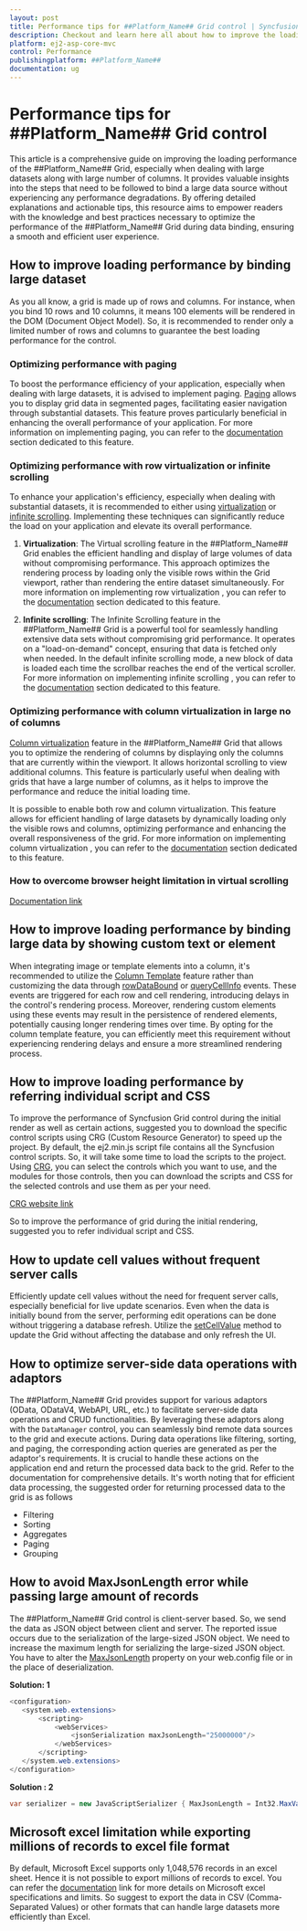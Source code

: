 ```yaml
---
layout: post
title: Performance tips for ##Platform_Name## Grid control | Syncfusion
description: Checkout and learn here all about how to improve the loading performance of ##Platform_Name##  Grid control even binding large data set.
platform: ej2-asp-core-mvc
control: Performance
publishingplatform: ##Platform_Name##
documentation: ug
---
```


# Performance tips for ##Platform_Name## Grid control

This article is a comprehensive guide on improving the loading performance of the ##Platform_Name## Grid, especially when dealing with large datasets along with large number of columns. It provides valuable insights into the steps that need to be followed to bind a large data source without experiencing any performance degradations. By offering detailed explanations and actionable tips, this resource aims to empower readers with the knowledge and best practices necessary to optimize the performance of the ##Platform_Name## Grid during data binding, ensuring a smooth and efficient user experience.

## How to improve loading performance by binding large dataset
As you all know, a grid is made up of rows and columns. For instance, when you bind 10 rows and 10 columns, it means 100 elements will be rendered in the DOM (Document Object Model). So, it is recommended to render only a limited number of rows and columns to guarantee the best loading performance for the control.

### Optimizing performance with paging 
To boost the performance efficiency of your application, especially when dealing with large datasets, it is advised to implement paging. [Paging](../../documentation/grid/paging) allows you to display grid data in segmented pages, facilitating easier navigation through substantial datasets. This feature proves particularly beneficial in enhancing the overall performance of your application. For more information on implementing paging, you can refer to the [documentation](../../documentation/grid/paging) section dedicated to this feature.

### Optimizing performance with row virtualization or infinite scrolling 
To enhance your application's efficiency, especially when dealing with substantial datasets, it is recommended to either using [virtualization](../../documentation/grid/virtual-scroll) or [infinite scrolling](../../documentation/grid/infinite-scroll). Implementing these techniques can significantly reduce the load on your application and elevate its overall performance.

1.  **Virtualization**: The Virtual scrolling feature in the ##Platform_Name## Grid enables the efficient handling and display of large volumes of data without compromising performance. This approach optimizes the rendering process by loading only the visible rows within the Grid viewport, rather than rendering the entire dataset simultaneously. For more information on implementing row virtualization , you can refer to the [documentation](../../documentation/grid/virtual-scroll) section dedicated to this feature.

2.  **Infinite scrolling**: The Infinite Scrolling feature in the ##Platform_Name## Grid is a powerful tool for seamlessly handling extensive data sets without compromising grid performance. It operates on a "load-on-demand" concept, ensuring that data is fetched only when needed. In the default infinite scrolling mode, a new block of data is loaded each time the scrollbar reaches the end of the vertical scroller. For more information on implementing infinite scrolling , you can refer to the [documentation](../../documentation/grid/infinite-scroll) section dedicated to this feature.

### Optimizing performance with column virtualization in large no of columns
[Column virtualization](../../documentation/grid/virtual-scroll#column-virtualization) feature in the ##Platform_Name## Grid that allows you to optimize the rendering of columns by displaying only the columns that are currently within the viewport. It allows horizontal scrolling to view additional columns. This feature is particularly useful when dealing with grids that have a large number of columns, as it helps to improve the performance and reduce the initial loading time.

It is possible to enable both row and column virtualization. This feature allows for efficient handling of large datasets by dynamically loading only the visible rows and columns, optimizing performance and enhancing the overall responsiveness of the grid. For more information on implementing column virtualization , you can refer to the [documentation](../../documentation/grid/virtual-scroll#column-virtualization) section dedicated to this feature.

### How to overcome browser height limitation in virtual scrolling
[Documentation link](../../documentation/grid/virtual-scroll#browser-height-limitation-in-virtual-scrolling-and-solution)

## How to improve loading performance by binding large data by showing custom text or element
When integrating image or template elements into a column, it's recommended to utilize the [Column Template](https://ej2.syncfusion.com/documentation/grid/columns/column-template) feature rather than customizing the data through [rowDataBound](../../api/grid/#rowdatabound) or [queryCellInfo](../../api/grid/#querycellinfo) events. These events are triggered for each row and cell rendering, introducing delays in the control's rendering process. Moreover, rendering custom elements using these events may result in the persistence of rendered elements, potentially causing longer rendering times over time. By opting for the column template feature, you can efficiently meet this requirement without experiencing rendering delays and ensure a more streamlined rendering process.

## How to improve loading performance by referring individual script and CSS

To improve the performance of Syncfusion Grid control during the initial render as well as certain actions, suggested you to download the specific control scripts using CRG (Custom Resource Generator) to speed up the project. By default, the ej2.min.js script file contains all the Syncfusion control scripts. So, it will take some time to load the scripts to the project. Using [CRG](https://ej2.syncfusion.com/aspnetmvc/documentation/common/custom-resource-generator), you can select the controls which you want to use, and the modules for those controls, then you can download the scripts and CSS for the selected controls and use them as per your need.

[CRG website link](https://crg.syncfusion.com/) 

So to improve the performance of grid during the initial rendering, suggested you to refer individual script and CSS.

## How to update cell values without frequent server calls 

Efficiently update cell values without the need for frequent server calls, especially beneficial for live update scenarios. Even when the data is initially bound from the server, performing edit operations can be done without triggering a database refresh. Utilize the [setCellValue](../../api/grid/#setcellvalue) method to update the Grid without affecting the database and only refresh the UI.

## How to optimize server-side data operations with adaptors

The ##Platform_Name## Grid provides support for various adaptors (OData, ODataV4, WebAPI, URL, etc.) to facilitate server-side data operations and CRUD functionalities. By leveraging these adaptors along with the `DataManager` control, you can seamlessly bind remote data sources to the grid and execute actions. During data operations like filtering, sorting, and paging, the corresponding action queries are generated as per the adaptor's requirements. It is crucial to handle these actions on the application end and return the processed data back to the grid. Refer to the documentation for comprehensive details. It's worth noting that for efficient data processing, the suggested order for returning processed data to the grid is as follows
* Filtering
* Sorting
* Aggregates
* Paging
* Grouping

## How to avoid MaxJsonLength error while passing large amount of records

The ##Platform_Name## Grid control is client-server based. So, we send the data as JSON object between client and server. The reported issue occurs due to the serialization of the large-sized JSON object. We need to increase the maximum length for serializing the large-sized JSON object. You have to alter the [MaxJsonLength](https://social.msdn.microsoft.com/Forums/en-US/ab1a5864-46e2-4c57-9511-dc3f60cc314a/how-to-increase-maxjsonlength-for-json-post-in-mvc3?forum=aspmv) property on your web.config file or in the place of deserialization.

**Solution: 1**

```csharp
<configuration> 
   <system.web.extensions>
       <scripting>
           <webServices>
               <jsonSerialization maxJsonLength="25000000"/>
           </webServices>
       </scripting>
   </system.web.extensions>
</configuration> 
```

**Solution : 2**
```csharp
var serializer = new JavaScriptSerializer { MaxJsonLength = Int32.MaxValue };
```

## Microsoft excel limitation while exporting millions of records to excel file format

By default, Microsoft Excel supports only 1,048,576 records in an excel sheet. Hence it is not possible to export millions of records to excel. You can refer the [documentation](https://support.microsoft.com/en-gb/office/excel-specifications-and-limits-1672b34d-7043-467e-8e27-269d656771c3) link for more details on Microsoft excel specifications and limits. So suggest to export the data in CSV (Comma-Separated Values) or other formats that can handle large datasets more efficiently than Excel.